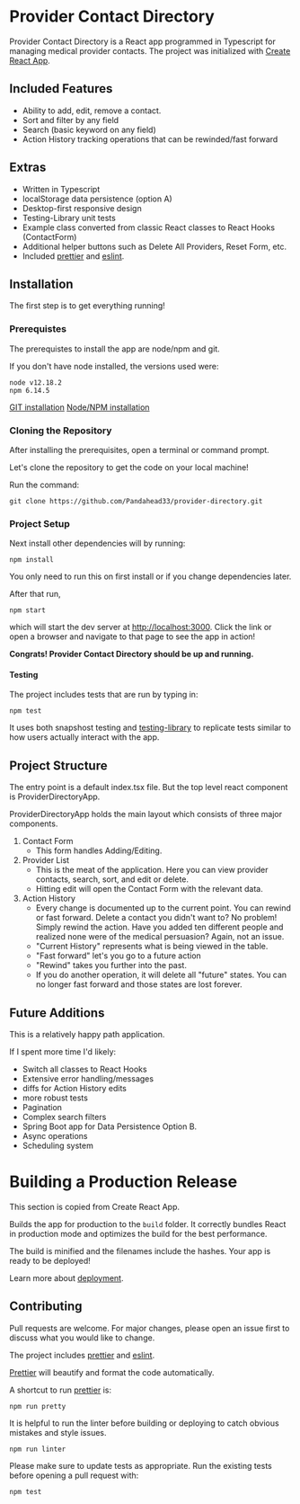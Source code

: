 # Provider Contact Directory

Provider Contact Directory is a React app programmed in Typescript for managing medical provider contacts. The project was initialized with [Create React App](https://create-react-app.dev/).

## Included Features
- Ability to add, edit, remove a contact.
- Sort and filter by any field
- Search (basic keyword on any field)
- Action History tracking operations that can be rewinded/fast forward

## Extras 
- Written in Typescript 
- localStorage data persistence (option A)
- Desktop-first responsive design
- Testing-Library unit tests
- Example class converted from classic React classes to React Hooks (ContactForm)
- Additional helper buttons such as Delete All Providers, Reset Form, etc. 
- Included [prettier](https://prettier.io/) and [eslint](https://eslint.org/docs/rules/). 

## Installation

The first step is to get everything running!

### Prerequistes
The prerequistes to install the app are node/npm and git.

If you don't have node installed, the versions used were:

```
node v12.18.2
npm 6.14.5
```

[GIT installation](https://git-scm.com/downloads)
[Node/NPM installation](https://nodejs.org/en/)

### Cloning the Repository
After installing the prerequisites, open a terminal or command prompt.

Let's clone the repository to get the code on your local machine!

Run the command:
```
git clone https://github.com/Pandahead33/provider-directory.git
```

### Project Setup
Next install other dependencies will by running:

```
npm install
``` 


You only need to run this on first install or if you change dependencies later.

After that run,

```
npm start
```

which will start the dev server at [http://localhost:3000](http://localhost:3000). Click the link or open a browser and navigate to that page to see the app in action!

**Congrats! Provider Contact Directory should be up and running.**

#### Testing
The project includes tests that are run by typing in:

```
npm test
```

It uses both snapshost testing and [testing-library](https://testing-library.com/) to replicate tests similar to how users actually interact with the app.

## Project Structure

The entry point is a default index.tsx file. But the top level react component is ProviderDirectoryApp.

ProviderDirectoryApp holds the main layout which consists of three major components.

1. Contact Form
	- This form handles Adding/Editing.
2. Provider List 
	- This is the meat of the application. Here you can view provider contacts, search, sort, and edit or delete. 
	- Hitting edit will open the Contact Form with the relevant data.
3. Action History
	- Every change is documented up to the current point. You can rewind or fast forward. Delete a contact you didn't want to? No problem! Simply rewind the action. Have you added ten different people and realized none were of the medical persuasion? Again, not an issue. 
	- "Current History" represents what is being viewed in the table.
	- "Fast forward" let's you go to a future action
	- "Rewind" takes you further into the past.
	- If you do another operation, it will delete all "future" states. You can no longer fast forward and those states are lost forever. 

## Future Additions

This is a relatively happy path application. 

If I spent more time I'd likely:

- Switch all classes to React Hooks
- Extensive error handling/messages
- diffs for Action History edits
- more robust tests
- Pagination
- Complex search filters
- Spring Boot app for Data Persistence Option B.
- Async operations
- Scheduling system 

# Building a Production Release
This section is copied from Create React App. 

Builds the app for production to the `build` folder.
It correctly bundles React in production mode and optimizes the build for the best performance.

The build is minified and the filenames include the hashes.
Your app is ready to be deployed!

Learn more about [deployment](https://facebook.github.io/create-react-app/docs/deployment).

## Contributing
Pull requests are welcome. For major changes, please open an issue first to discuss what you would like to change.

The project includes [prettier](https://prettier.io/) and [eslint](https://eslint.org/docs/rules/). 

[Prettier](https://prettier.io/) will beautify and format the code automatically.

A shortcut to run [prettier](https://prettier.io/) is:
```
npm run pretty 
```

It is helpful to run the linter before building or deploying to catch obvious mistakes and style issues.

```
npm run linter
```

Please make sure to update tests as appropriate. Run the existing tests before opening a pull request with:

```
npm test
```